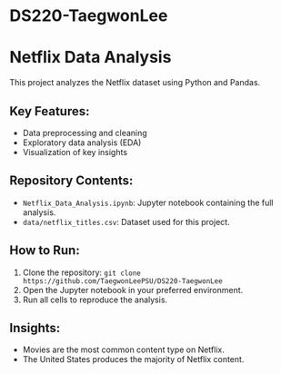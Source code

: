 # DS220-TaegwonLee

# Netflix Data Analysis
This project analyzes the Netflix dataset using Python and Pandas. 

## Key Features:
- Data preprocessing and cleaning
- Exploratory data analysis (EDA)
- Visualization of key insights

## Repository Contents:
- `Netflix_Data_Analysis.ipynb`: Jupyter notebook containing the full analysis.
- `data/netflix_titles.csv`: Dataset used for this project.

## How to Run:
1. Clone the repository: `git clone https://github.com/TaegwonLeePSU/DS220-TaegwonLee`
2. Open the Jupyter notebook in your preferred environment.
3. Run all cells to reproduce the analysis.

## Insights:
- Movies are the most common content type on Netflix.
- The United States produces the majority of Netflix content.
